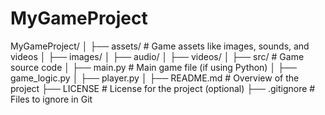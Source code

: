 # MyGameProject
MyGameProject/
│
├── assets/          # Game assets like images, sounds, and videos
│   ├── images/
│   ├── audio/
│   ├── videos/
│
├── src/             # Game source code
│   ├── main.py      # Main game file (if using Python)
│   ├── game_logic.py
│   ├── player.py
│
├── README.md        # Overview of the project
├── LICENSE          # License for the project (optional)
├── .gitignore       # Files to ignore in Git
